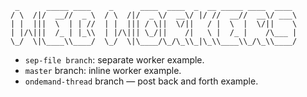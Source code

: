 ```
 _      _____ ____    _      ____  ____  _  __ _____ ____  ____
/ \  /|/  __//  _ \  / \  /|/  _ \/  __\/ |/ //  __//  __\/ ___\
| |  |||  \  | | //  | |  ||| / \||  \/||   / |  \  |  \/||    \
| |/\|||  /_ | |_\\  | |/\||| \_/||    /|   \ |  /_ |    /\___ |
\_/  \|\____\\____/  \_/  \|\____/\_/\_\\_|\_\\____\\_/\_\\____/
```

- `sep-file branch`: separate worker example.
- `master` branch: inline worker example.
- `ondemand-thread` branch — post back and forth example.
